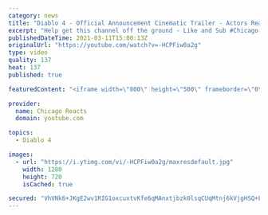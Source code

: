 ```yaml
---
category: news
title: "Diablo 4 - Official Announcement Cinematic Trailer - Actors React"
excerpt: "Help get this channel off the ground - Like and Sub #Chicago #Blind #React."
publishedDateTime: 2021-03-11T15:00:13Z
originalUrl: "https://youtube.com/watch?v=-HCPFiw0a2g"
type: video
quality: 137
heat: 137
published: true

featuredContent: "<iframe width=\"800\" height=\"500\" frameborder=\"0\" src=\"https://www.youtube.com/embed/-HCPFiw0a2g\" allow=\"accelerometer; autoplay; encrypted-media; gyroscope; picture-in-picture\" allowfullscreen></iframe>"

provider:
  name: Chicago Reacts
  domain: youtube.com

topics:
  - Diablo 4

images:
  - url: "https://i.ytimg.com/vi/-HCPFiw0a2g/maxresdefault.jpg"
    width: 1280
    height: 720
    isCached: true

secured: "VhVNk6+JKgE2wv1RIG1oxcuxtvKfe6qMAnxtjbzk0lsqCUqMtnj6kVjgHSQ+Fx6R9wfi8pZfyaVqEGxTtK0zALTxKeerDW6fw42Rv/Gir5c4EMRRBYkPixKRz+gZXgNqEj+abcAs3Ufvun6cFq88mx/BY6MO0tqvM8qi3P3CjyeBYSY+quWu4Zs6nWms5uZ8oEEqO8FX2Ti+shNlHXyjikKTkS52Euv6O7GnURfedMA9/S8RssxJhay6/6E6LSJCglE8rpe2Y7An7ZNtE7JOuTm5RHUTlQ/fAm1qmZUQWWRvwWAZFMyFXzkoRRsI1JiFGcCnWTnI1MASRDDvIjv4JlihBNlcMMpOtTNvdpxXM1KajWD9CocArdOIH72/gVLC7s8OOp7VdaB4PkOYjiacsBzmtGbRUhdK3lbmt8/PvBpDpFaRGtpXQNfk4VROeoIO;nW66muChZ03k5sxde7DgrQ=="
---
```


